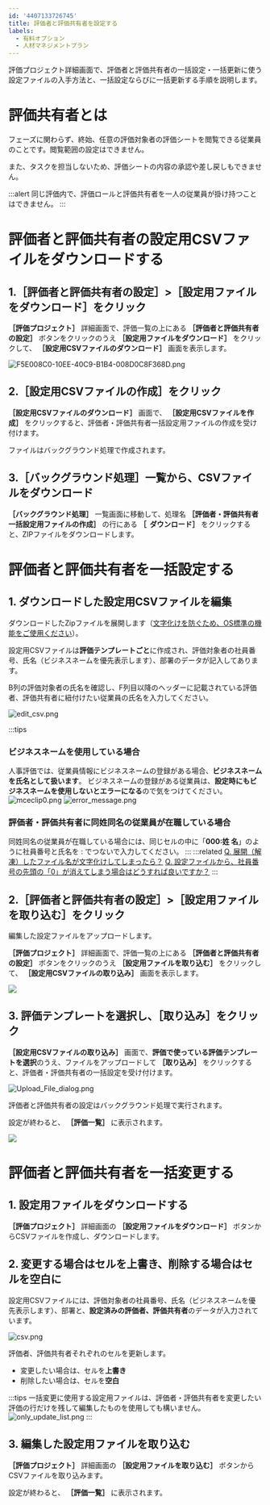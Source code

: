 ```yaml
---
id: '4407133726745'
title: 評価者と評価共有者を設定する
labels:
  - 有料オプション
  - 人材マネジメントプラン
---
```

評価プロジェクト詳細画面で、評価者と評価共有者の一括設定・一括更新に使う設定ファイルの入手方法と、一括設定ならびに一括更新する手順を説明します。

# 評価共有者とは

フェーズに関わらず、終始、任意の評価対象者の評価シートを閲覧できる従業員のことです。閲覧範囲の設定はできません。

また、タスクを担当しないため、評価シートの内容の承認や差し戻しもできません。

:::alert
同じ評価内で、評価ロールと評価共有者を一人の従業員が掛け持つことはできません。
:::

# 評価者と評価共有者の設定用CSVファイルをダウンロードする

## 1.［評価者と評価共有者の設定］>［設定用ファイルをダウンロード］をクリック

 **［評価プロジェクト］** 詳細画面で、評価一覧の上にある **［評価者と評価共有者の設定］** ボタンをクリックのうえ **［設定用ファイルをダウンロード］** をクリックして、 **［設定用CSVファイルのダウンロード］** 画面を表示します。

![F5E008C0-10EE-40C9-B1B4-008D0C8F368D.png](./00_F5E008C0-10EE-40C9-B1B4-008D0C8F368D.png)

## 2.［設定用CSVファイルの作成］をクリック

 **［設定用CSVファイルのダウンロード］** 画面で、 **［設定用CSVファイルを作成］** をクリックすると、評価者・評価共有者一括設定用ファイルの作成を受け付けます。

ファイルはバックグラウンド処理で作成されます。

## 3.［バックグラウンド処理］一覧から、CSVファイルをダウンロード

 **［バックグラウンド処理］** 一覧画面に移動して、処理名 **［評価者・評価共有者一括設定用ファイルの作成］** の行にある **［  ダウンロード］** をクリックすると、ZIPファイルをダウンロードします。

# 評価者と評価共有者を一括設定する

## 1\. ダウンロードした設定用CSVファイルを編集

ダウンロードしたZipファイルを展開します（[文字化けを防ぐため、OS標準の機能をご使用ください](https://knowledge.smarthr.jp/hc/ja/articles/360026265053)）。

設定用CSVファイルは**評価テンプレートごと**に作成され、評価対象者の社員番号、氏名（ビジネスネームを優先表示します）、部署のデータが記入してあります。

B列の評価対象者の氏名を確認し、F列目以降のヘッダーに記載されている評価者、評価共有者に紐付けたい従業員の氏名を入力してください。

![edit_csv.png](./edit_csv.png)

:::tips
### ビジネスネームを使用している場合
人事評価では、従業員情報にビジネスネームの登録がある場合、**ビジネスネームを氏名として扱います**。
ビジネスネームの登録がある従業員は、**設定時にもビジネスネームを使用しないとエラーになる**ので気をつけてください。
![mceclip0.png](./mceclip0.png)
![error_message.png](./error_message.png)
### 評価者・評価共有者に同姓同名の従業員が在職している場合
同姓同名の従業員が在職している場合には、同じセルの中に「**000:姓 名**」のように社員番号と氏名を : でつないで入力してください。
:::
:::related
[Q. 展開（解凍）したファイル名が文字化けしてしまったら？](https://knowledge.smarthr.jp/hc/ja/articles/360026265053)
[Q. 設定ファイルから、社員番号の先頭の「0」が消えてしまう場合はどうすれば良いですか？](https://knowledge.smarthr.jp/hc/ja/articles/360026107354/)
:::

## 2.［評価者と評価共有者の設定］>［設定用ファイルを取り込む］をクリック

編集した設定ファイルをアップロードします。

 **［評価プロジェクト］** 詳細画面で、評価一覧の上にある **［評価者と評価共有者の設定］** ボタンをクリックのうえ **［設定用ファイルを取り込む］** をクリックして、 **［設定用CSVファイルの取り込み］** 画面を表示します。

![](./01_F5E008C0-10EE-40C9-B1B4-008D0C8F368D.png)

## 3\. 評価テンプレートを選択し、［取り込み］をクリック

 **［設定用CSVファイルの取り込み］** 画面で、**評価で使っている評価テンプレートを選択**のうえ、ファイルをアップロードして **［取り込み］** をクリックすると、評価者・評価共有者の一括設定を受け付けます。

![Upload_File_dialog.png](./Upload_File_dialog.png)

評価者と評価共有者の設定はバックグラウンド処理で実行されます。

設定が終わると、 **［評価一覧］** に表示されます。

![](./__________2022-03-01_15_22_38.png)

# 評価者と評価共有者を一括変更する

## 1\. 設定用ファイルをダウンロードする

 **［評価プロジェクト］** 詳細画面の **［設定用ファイルをダウンロード］** ボタンからCSVファイルを作成し、ダウンロードします。

## 2\. 変更する場合はセルを上書き、削除する場合はセルを空白に

設定用CSVファイルには、評価対象者の社員番号、氏名（ビジネスネームを優先表示します）、部署と、**設定済みの評価者、評価共有者**のデータが入力されています。

![csv.png](./csv.png)

評価者、評価共有者それぞれのセルを更新します。

- 変更したい場合は、セルを**上書き**
- 削除したい場合は、セルを**空白**

:::tips
一括変更に使用する設定用ファイルは、評価者・評価共有者を変更したい評価の行だけを残して編集したものを使用しても構いません。
![only_update_list.png](./only_update_list.png)
:::

## 3\. 編集した設定用ファイルを取り込む

 **［評価プロジェクト］** 詳細画面の **［設定用ファイルを取り込む］** ボタンからCSVファイルを取り込みます。

設定が終わると、 **［評価一覧］** に表示されます。
